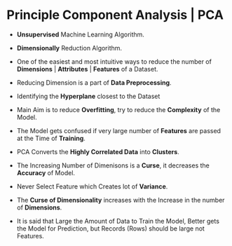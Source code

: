 # Principle Component Analysis | PCA

- **Unsupervised** Machine Learning Algorithm.

- **Dimensionally** Reduction Algorithm.

- One of the easiest and most intuitive ways to reduce the number of **Dimensions** | **Attributes** | **Features** of a Dataset.

- Reducing Dimension is a part of **Data Preprocessing**.

- Identifying the **Hyperplane** closest to the Dataset

- Main Aim is to reduce **Overfitting**, try to reduce the **Complexity** of the Model.

- The Model gets confused if very large number of **Features** are passed at the Time of **Training**.

- PCA Converts the **Highly Correlated Data** into **Clusters**.

- The Increasing Number of Dimenisons is a **Curse**, it decreases the **Accuracy** of Model.

- Never Select Feature which Creates lot of **Variance**.

- The **Curse of Dimensionality** increases with the Increase in the number of **Dimensions**.

-  It is said that Large the Amount of Data to Train the Model, Better gets the Model for Prediction, but Records (Rows) should be large not Features.
